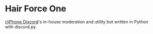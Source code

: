 # Hair Force One

[r/iPhone Discord](https://riphonediscord.github.io)'s in-house moderation and utility bot written in Python with discord.py.

